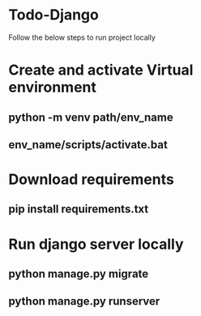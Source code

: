 # Todo-Django

Follow the below steps to run project locally

# Create and activate Virtual environment

python -m venv path/env_name
--------------------------------
env_name/scripts/activate.bat
--------------------------------

# Download requirements

pip install requirements.txt
-------------------------------

# Run django server locally

python manage.py migrate
----------------------------
python manage.py runserver
----------------------------
